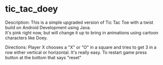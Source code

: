 # tic_tac_doey
Description:
This is a simple upgraded version of Tic Tac Toe with a twist build on Android Development using Java.  
It's pink right now, but will change it up to bring in animations using cartoon characters like Doey.  

Directions:
Player X chooses a "X" or "O" in a square and tries to get 3 in a row either vertical or horizontal.
It's really easy.
To restart game press button at the bottom that says "reset"

